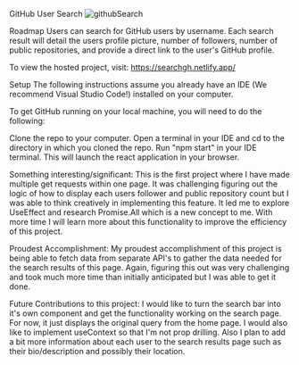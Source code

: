 GitHub User Search
![githubSearch](https://user-images.githubusercontent.com/94746691/188697336-60cbb9e0-8e00-43f4-8682-713bfc96c71c.png)

Roadmap
 Users can search for GitHub users by username.
 Each search result will detail the users profile picture, number of followers, number of public repositories, and provide a direct link to the user's GitHub profile.


To view the hosted project, visit: https://searchgh.netlify.app/


Setup
The following instructions assume you already have an IDE (We recommend Visual Studio Code!) installed on your computer.

To get GitHub running on your local machine, you will need to do the following:

Clone the repo to your computer.
Open a terminal in your IDE and cd to the directory in which you cloned the repo.
Run "npm start" in your IDE terminal. This will launch the react application in your browser.



Something interesting/significant:
This is the first project where I have made multiple get requests within one page. It was challenging figuring out the logic of how to display each users follower and public repository count but I was able to think creatively in implementing this feature. It led me to explore UseEffect and research Promise.All which is a new concept to me. With more time I will learn more about this functionality to improve the efficiency of this project.

Proudest Accomplishment:
My proudest accomplishment of this project is being able to fetch data from separate API's to gather the data needed for the search results of this page. Again, figuring this out was very challenging and took much more time than initially anticipated but I was able to get it done. 

Future Contributions to this project:
I would like to turn the search bar into it's own component and get the functionality working on the search page. For now, it just displays the original query from the home page. I would also like to implement useContext so that I'm not prop drilling. Also I plan to add a bit more information about each user to the search results page such as their bio/description and possibly their location. 



